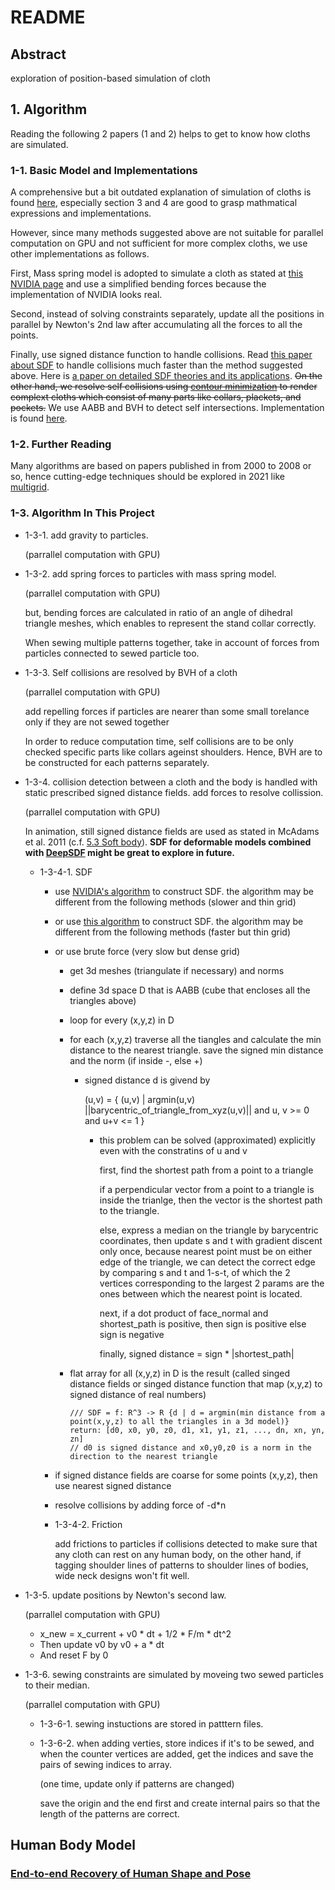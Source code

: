 # README

## Abstract

exploration of position-based simulation of cloth

## 1. Algorithm

Reading the following 2 papers (1 and 2) helps to get to know how cloths are simulated.

### 1-1. Basic Model and Implementations

A comprehensive but a bit outdated explanation of simulation of cloths is found [here](docs/papers/position_based_dynamics.pdf), especially section 3 and 4 are good to grasp mathmatical expressions and implementations.

However, since many methods suggested above are not suitable for parallel computation on GPU and not sufficient for more complex cloths, we use other implementations as follows.

First, Mass spring model is adopted to simulate a cloth as stated at [this NVIDIA page](https://docs.nvidia.com/gameworks/content/gameworkslibrary/physx/guide/Manual/Cloth.html) and use a simplified bending forces because the implementation of NVIDIA looks real.

Second, instead of solving constraints separately, update all the positions in parallel by Newton's 2nd law after accumulating all the forces to all the points.

Finally, use signed distance function to handle collisions.
Read [this paper about SDF](docs/papers/local_optimization_for_robust_signed_distance_field_collision.pdf) to handle collisions much faster than the method suggested above.
Here is [a paper on detailed SDF theories and its applications](docs/papers/msanchez-sdf-thesis.pdf).
~~On the other hand, we resolve self collisions using [contour minimization](docs/papers/resolving_collision.pdf) to render complext cloths which consist of many parts like collars, plackets, and pockets.~~ We use AABB and BVH to detect self intersections.
Implementation is found [here](https://static1.squarespace.com/static/559921a3e4b02c1d7480f8f4/t/596773e9f7e0ab3d29bb102f/1499952110561/Mroz+Michael_746.pdf).

### 1-2. Further Reading

Many algorithms are based on papers published in from 2000 to 2008 or so, hence cutting-edge techniques should be explored in 2021 like [multigrid](docs/papers/parallel_multigrid_for_nonlinear_cloth_simulation.pdf).

### 1-3. Algorithm In This Project

- 1-3-1. add gravity to particles.

  (parrallel computation with GPU)

- 1-3-2. add spring forces to particles with mass spring model.

  (parrallel computation with GPU)

  but, bending forces are calculated in ratio of an angle of dihedral triangle meshes, which enables to represent the stand collar correctly.

  When sewing multiple patterns together, take in account of forces from particles connected to sewed particle too.

- 1-3-3. Self collisions are resolved by BVH of a cloth

  (parrallel computation with GPU)

  add repelling forces if particles are nearer than some small torelance only if they are not sewed together

  In order to reduce computation time, self collisions are to be only checked specific parts like collars ageinst shoulders.
  Hence, BVH are to be constructed for each patterns separately.

- 1-3-4. collision detection between a cloth and the body is handled with static prescribed signed distance fields. add forces to resolve collission.

  (parrallel computation with GPU)

  In animation, still signed distance fields are used as stated in McAdams et al. 2011 (c.f. [5.3 Soft body](docs/papers/local_optimization_for_robust_signed_distance_field_collision.pdf)). **SDF for deformable models combined with [DeepSDF](https://openaccess.thecvf.com/content_CVPR_2019/papers/Park_DeepSDF_Learning_Continuous_Signed_Distance_Functions_for_Shape_Representation_CVPR_2019_paper.pdf) might be great to explore in future.**

  - 1-3-4-1. SDF

    - use [NVIDIA's algorithm](https://developer.nvidia.com/gpugems/gpugems3/part-v-physics-simulation/chapter-34-signed-distance-fields-using-single-pass-gpu) to construct SDF. the algorithm may be different from the following methods (slower and thin grid)
    - or use [this algorithm](https://www.graphicon.ru/html/2003/Proceedings/Technical/paper495.pdf) to construct SDF. the algorithm may be different from the following methods (faster but thin grid)
    - or use brute force (very slow but dense grid)

      - get 3d meshes (triangulate if necessary) and norms
      - define 3d space D that is AABB (cube that encloses all the triangles above)
      - loop for every (x,y,z) in D
      - for each (x,y,z) traverse all the tiangles and calculate the min distance to the nearest triangle. save the signed min distance and the norm (if inside -, else +)

        - signed distance d is givend by

          (u,v) = { (u,v) | argmin(u,v) ||barycentric_of_triangle_from_xyz(u,v)|| and u, v >= 0 and u+v <= 1 }

          - this problem can be solved (approximated) explicitly even with the constratins of u and v

            first, find the shortest path from a point to a triangle

            if a perpendicular vector from a point to a triangle is inside the trianlge, then the vector is the shortest path to the triangle.

            else, express a median on the triangle by barycentric coordinates, then update s and t with gradient discent only once, because nearest point must be on either edge of the triangle, we can detect the correct edge by comparing s and t and 1-s-t, of which the 2 vertices corresponding to the largest 2 params are the ones between which the nearest point is located.

            next, if a dot product of face_normal and shortest_path is positive,
            then sign is positive
            else sign is negative

            finally, signed distance = sign \* |shortest_path|

      - flat array for all (x,y,z) in D is the result (called singed distance fields or singed distance function that map (x,y,z) to signed distance of real numbers)
        ```
        /// SDF = f: R^3 -> R {d | d = argmin(min distance from a point(x,y,z) to all the triangles in a 3d model)}
        return: [d0, x0, y0, z0, d1, x1, y1, z1, ..., dn, xn, yn, zn]
        // d0 is signed distance and x0,y0,z0 is a norm in the direction to the nearest triangle
        ```

    - if signed distance fields are coarse for some points (x,y,z), then use nearest signed distance
    - resolve collisions by adding force of -d\*n

    - 1-3-4-2. Friction

      add frictions to particles if collisions detected to make sure that any cloth can rest on any human body, on the other hand, if tagging shoulder lines of patterns to shoulder lines of bodies, wide neck designs won't fit well.

- 1-3-5. update positions by Newton's second law.

  (parrallel computation with GPU)

  - x_new = x_current + v0 \* dt + 1/2 \* F/m \* dt^2
  - Then update v0 by v0 + a \* dt
  - And reset F by 0

- 1-3-6. sewing constraints are simulated by moveing two sewed particles to their median.

  (parrallel computation with GPU)

  - 1-3-6-1. sewing instuctions are stored in patttern files.

  - 1-3-6-2. when adding verties, store indices if it's to be sewed, and when the counter vertices are added, get the indices and save the pairs of sewing indices to array.

    (one time, update only if patterns are changed)

    save the origin and the end first and create internal pairs so that the length of the patterns are correct.

## Human Body Model

### [End-to-end Recovery of Human Shape and Pose](https://github.com/akanazawa/hmr)
